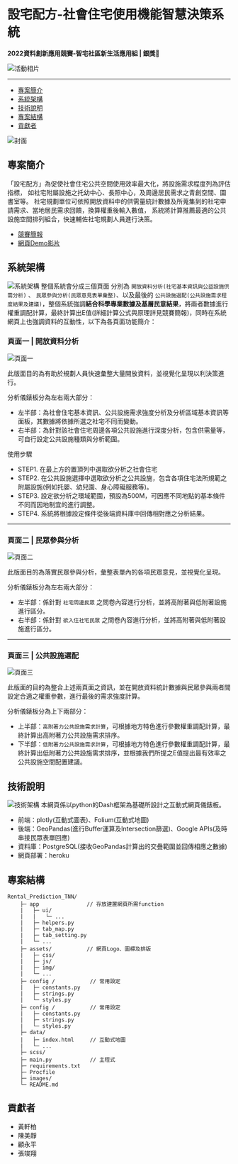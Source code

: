 # 設宅配方-社會住宅使用機能智慧決策系統
**2022資料創新應用競賽-智宅社區新生活應用組 | 銀獎🥈**


![活動相片](/images/event_photo.jpg)

----

- [專案簡介](#專案簡介)
- [系統架構](#系統架構)
- [技術說明](#技術說明)
- [專案結構](#專案結構)
- [貢獻者](#貢獻者)

![封面](/images/Picture3.png)
## 專案簡介
「設宅配方」為促使社會住宅公共空間使用效率最大化，將設施需求程度列為評估指標， 如社宅附屬設施之托幼中心、長照中心，及周邊居民需求之青創空間、圖書室等。 社宅規劃單位可依照開放資料中的供需量統計數據及所蒐集到的社宅申請需求、當地居民需求回饋，換算權重後輸入數值， 系統將計算推薦最適的公共設施空間排列組合，快速輔佐社宅規劃人員進行決策。

- [競賽簡報](https://ncku365-my.sharepoint.com/:p:/g/personal/f24076182_ncku_edu_tw/ERvVH0DYjmNOjquvK7VOOcgBhR1ChUac2lKLfGbmZH6prA?e=gaR0rB)
- [網頁Demo影片](https://youtu.be/uyIxsxTlKL8)

## 系統架構
![系統架構](/images/Picture1.png)
整個系統會分成三個頁面 
分別為 `開放資料分析(社宅基本資訊與公益設施供需分析)` 、 `民眾參與分析(民眾意見表單彙整)`、以及最後的 `公共設施選配(公共設施需求程度結果及建議)`，整個系統強調**結合科學專業數據及基層民意結果**，將兩者數據進行權重調配計算，最終計算出E值(詳細計算公式與原理詳見競賽簡報)，同時在系統網頁上也強調資料的互動性，以下為各頁面功能簡介：


### 頁面一 | 開放資料分析
![頁面一](./images/Web1.png)

此版面目的為有助於規劃人員快速彙整大量開放資料，並視覺化呈現以利決策進行。

分析儀錶板分為左右兩大部分：
- 左半部：為社會住宅基本資訊、公共設施需求強度分析及分析區域基本資訊等面板，其數據將依據所選之社宅不同而變動。
- 右半部：為針對該社會住宅周邊各項公共設施進行深度分析，包含供需量等，可自行設定公共設施種類與分析範圍。

使用步驟
- STEP1. 在最上方的置頂列中選取欲分析之社會住宅
- STEP2. 在公共設施選擇中選取欲分析之公共設施，包含各項住宅法所規範之附屬設施(例如托嬰、幼兒園、身心障礙服務等)。
- STEP3. 設定欲分析之環域範圍，預設為500M，可因應不同地點的基本條件不同而因地制宜的進行調整。
- STEP4. 系統將根據設定條件從後端資料庫中回傳相對應之分析結果。

----


### 頁面二 | 民眾參與分析
![頁面二](./images/Web2.png)

此版面目的為落實民眾參與分析，彙整表單內的各項民眾意見，並視覺化呈現。

分析儀錶板分為左右兩大部分：
- 左半部：係針對 `社宅周邊民眾` 之問卷內容進行分析，並將高附著與低附著設施進行區分。
- 右半部：係針對 `欲入住社宅民眾` 之問卷內容進行分析，並將高附著與低附著設施進行區分。

----
### 頁面三 | 公共設施選配
![頁面三](./images/Web3.png)

此版面的目的為整合上述兩頁面之資訊，並在開放資料統計數據與民眾參與兩者間設定合適之權重參數，進行最後的需求強度計算。

分析儀錶板分為上下兩部分：
- 上半部：`高附著力公共設施需求計算`，可根據地方特色進行參數權重調配計算，最終計算出高附著力公共設施需求排序。
- 下半部：`低附著力公共設施需求計算`，可根據地方特色進行參數權重調配計算，最終計算出低附著力公共設施需求排序，並根據我們所提之E值提出最有效率之公共設施空間配置建議。



## 技術說明
![技術架構](/images/Picture2.png)
本網頁係以python的Dash框架為基礎所設計之互動式網頁儀錶板。
- 前端：plotly(互動式圖表)、Folium(互動式地圖)
- 後端：GeoPandas(進行Buffer運算及Intersection篩選)、Google APIs(及時串接民眾表單回應)
- 資料庫：PostgreSQL(接收GeoPandas計算出的交疊範圍並回傳相應之數據)
- 網頁部署：heroku


## 專案結構
```
Rental_Prediction_TNN/
    ├─ app               // 存放建置網頁所需function
    |   ├─ ui/
    |   |   └─ ...
    |   ├─ helpers.py
    |   ├─ tab_map.py                
    |   ├─ tab_setting.py
    |   └─ ...    
    ├─ assets/           // 網頁Logo、圖標及排版
    |   ├─ css/
    |   ├─ js/
    |   ├─ img/
    |   └─ ...
    ├─ config /           // 常用設定
    |   ├─ constants.py
    |   ├─ strings.py
    |   └─ styles.py
    ├─ config /           // 常用設定
    |   ├─ constants.py
    |   ├─ strings.py
    |   └─ styles.py
    ├─ data/   
    |   ├─ index.html     // 互動式地圖
    |   └─ ...                
    ├─ scss/            
    ├─ main.py            // 主程式
    ├─ requirements.txt          
    ├─ Procfile
    ├─ images/        
    └─ README.md  
```

## 貢獻者
- 黃軒柏
- 陳美靜
- 顧永平
- 張竣翔

